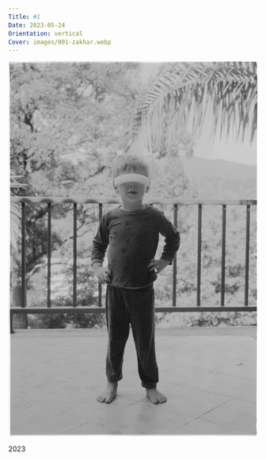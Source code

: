```yaml
---
Title: #1
Date: 2023-05-24
Orientation: vertical
Cover: images/001-zakhar.webp
---
```


![Zakhar, 2023](images/001-zakhar@2x.webp)

2023
